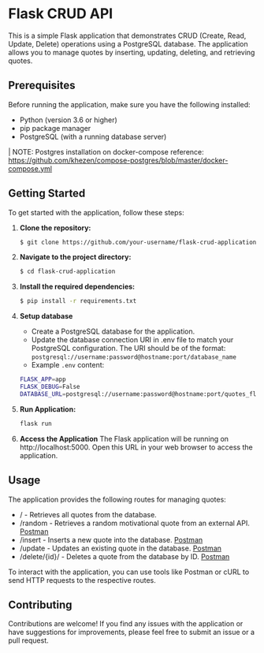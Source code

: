 # Flask CRUD API

This is a simple Flask application that demonstrates CRUD (Create, Read, Update, Delete) operations using a PostgreSQL database. The application allows you to manage quotes by inserting, updating, deleting, and retrieving quotes.

## Prerequisites

Before running the application, make sure you have the following installed:

- Python (version 3.6 or higher)
- pip package manager
- PostgreSQL (with a running database server)

| NOTE: Postgres installation on docker-compose reference: 
https://github.com/khezen/compose-postgres/blob/master/docker-compose.yml

## Getting Started

To get started with the application, follow these steps:

1. **Clone the repository:**

   ```bash
   $ git clone https://github.com/your-username/flask-crud-application.git

2. **Navigate to the project directory:**
    ```bash
    $ cd flask-crud-application
3. **Install the required dependencies:**
    ```bash
    $ pip install -r requirements.txt

4. **Setup database**
    - Create a PostgreSQL database for the application.
    - Update the database connection URI in .env file to match your PostgreSQL configuration. The URI should be of the format: 
    `postgresql://username:password@hostname:port/database_name`
    - Example `.env` content:
    ```bash
    FLASK_APP=app
    FLASK_DEBUG=False
    DATABASE_URL=postgresql://username:password@hostname:port/quotes_flask_curd
    ```
    
5. **Run Application:**
    ```bash
    flask run
6. **Access the Application**
    The Flask application will be running on http://localhost:5000. Open this URL in your web browser to access the application.

## Usage
The application provides the following routes for managing quotes:

- / - Retrieves all quotes from the database.
- /random - Retrieves a random motivational quote from an external API. [Postman](https://github.com/jaykantrprj/sample-flask-quotes-webapp/blob/plusui/static/api-calls/random.png)
- /insert - Inserts a new quote into the database. [Postman](https://github.com/jaykantrprj/sample-flask-quotes-webapp/blob/plusui/static/api-calls/insert.png)
- /update - Updates an existing quote in the database. [Postman](https://github.com/jaykantrprj/sample-flask-quotes-webapp/blob/plusui/static/api-calls/update.png)
- /delete/{id}/ - Deletes a quote from the database by ID. [Postman](https://github.com/jaykantrprj/sample-flask-quotes-webapp/blob/plusui/static/api-calls/delete.png)

To interact with the application, you can use tools like Postman or cURL to send HTTP requests to the respective routes.

## Contributing
Contributions are welcome! If you find any issues with the application or have suggestions for improvements, please feel free to submit an issue or a pull request.
